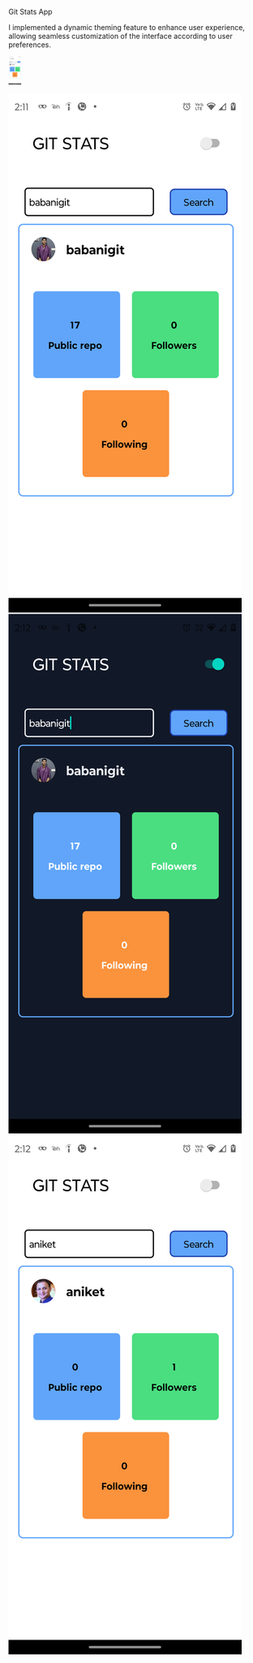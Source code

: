 Git Stats App


 I implemented a dynamic theming feature to enhance user experience, allowing seamless customization of the interface according to user preferences.


<img src="my-app/ss/ss1.png" width='25'>

![ss1](my-app/ss/ss1.png)
![ss2](my-app/ss/ss2.png)
![ss3](my-app/ss/ss3.png)
